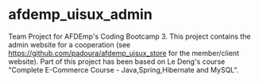 # afdemp_uisux_admin
Team Project for AFDEmp's Coding Bootcamp 3. This project contains the admin website for a cooperation (see https://github.com/padoura/afdemp_uisux_store for the member/client website). Part of this project has been based on Le Deng's course "Complete E-Commerce Course - Java,Spring,Hibernate and MySQL".
